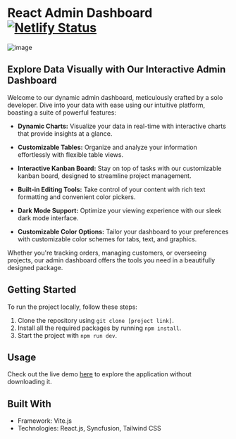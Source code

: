 # React Admin Dashboard [![Netlify Status](https://api.netlify.com/api/v1/badges/0fbe5a3b-3f70-4c3f-a805-03c16c3e38cf/deploy-status)](https://app.netlify.com/sites/admin-dashboard-admin/deploys)

![image](https://github.com/Kristi200/Dashboard/assets/80427725/4bfe65d6-2225-41ff-9c85-2a9d5adfdc84)


## Explore Data Visually with Our Interactive Admin Dashboard

Welcome to our dynamic admin dashboard, meticulously crafted by a solo developer. Dive into your data with ease using our intuitive platform, boasting a suite of powerful features:

- **Dynamic Charts:** Visualize your data in real-time with interactive charts that provide insights at a glance.
  
- **Customizable Tables:** Organize and analyze your information effortlessly with flexible table views.
  
- **Interactive Kanban Board:** Stay on top of tasks with our customizable kanban board, designed to streamline project management.
  
- **Built-in Editing Tools:** Take control of your content with rich text formatting and convenient color pickers.
  
- **Dark Mode Support:** Optimize your viewing experience with our sleek dark mode interface.

- **Customizable Color Options:** Tailor your dashboard to your preferences with customizable color schemes for tabs, text, and graphics.

Whether you're tracking orders, managing customers, or overseeing projects, our admin dashboard offers the tools you need in a beautifully designed package.


## Getting Started

To run the project locally, follow these steps:

1. Clone the repository using `git clone [project link]`.
2. Install all the required packages by running `npm install`.
3. Start the project with `npm run dev`.

## Usage

Check out the live demo [here](https://admin-dashboard-admin.netlify.app/) to explore the application without downloading it.

## Built With

- Framework: Vite.js
- Technologies: React.js, Syncfusion, Tailwind CSS



